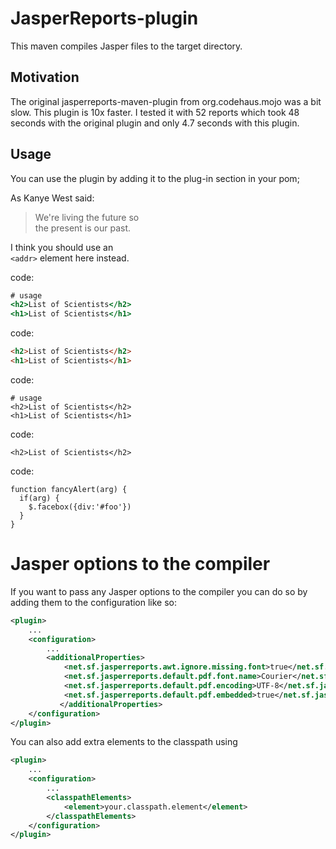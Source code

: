 JasperReports-plugin
=============

This maven compiles Jasper files to the target directory.

Motivation
----------
The original jasperreports-maven-plugin from org.codehaus.mojo was a bit slow. This plugin is 10x faster. I tested it with 52 reports which took 48 seconds with the original plugin and only 4.7 seconds with this plugin.

Usage
-----
You can use the plugin by adding it to the plug-in section in your pom;

As Kanye West said:

> We're living the future so  
> the present is our past.

I think you should use an  
`<addr>` element here instead.

code:
```app/templates/scientists.hbs
# usage
<h2>List of Scientists</h2>
<h1>List of Scientists</h1>
```

code:
```html
<h2>List of Scientists</h2>
<h1>List of Scientists</h1>
```

code:

    # usage
    <h2>List of Scientists</h2>
    <h1>List of Scientists</h1>

code:

    <h2>List of Scientists</h2>

code:

    function fancyAlert(arg) {
      if(arg) {
        $.facebox({div:'#foo'})
      }
    }

<h1>Jasper options to the compiler</h1>

If you want to pass any Jasper options to the compiler you can do so by adding them to the configuration like so:

```xml
<plugin>
	...
	<configuration>
		...
		<additionalProperties>
			<net.sf.jasperreports.awt.ignore.missing.font>true</net.sf.jasperreports.awt.ignore.missing.font>
			<net.sf.jasperreports.default.pdf.font.name>Courier</net.sf.jasperreports.default.pdf.font.name>
			<net.sf.jasperreports.default.pdf.encoding>UTF-8</net.sf.jasperreports.default.pdf.encoding>
			<net.sf.jasperreports.default.pdf.embedded>true</net.sf.jasperreports.default.pdf.embedded>
           </additionalProperties>
	</configuration>
</plugin>
```

You can also add extra elements to the classpath using

```xml
<plugin>
	...
	<configuration>
		...
		<classpathElements>
			<element>your.classpath.element</element>
        </classpathElements>
	</configuration>
</plugin>
```

